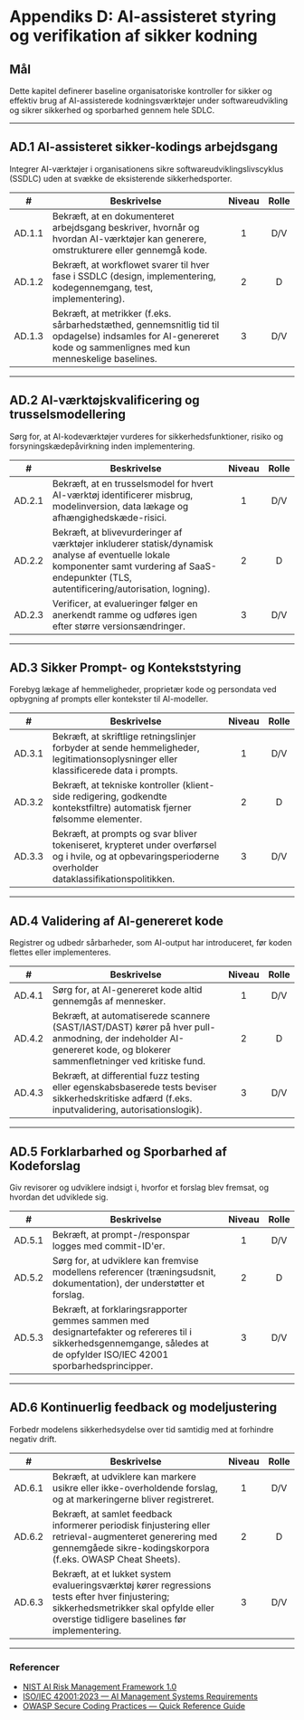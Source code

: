 # Appendiks D: AI-assisteret styring og verifikation af sikker kodning

## Mål

Dette kapitel definerer baseline organisatoriske kontroller for sikker og effektiv brug af AI-assisterede kodningsværktøjer under softwareudvikling og sikrer sikkerhed og sporbarhed gennem hele SDLC.

---

## AD.1 AI-assisteret sikker-kodings arbejdsgang

Integrer AI-værktøjer i organisationens sikre softwareudviklingslivscyklus (SSDLC) uden at svække de eksisterende sikkerhedsporter.

|   #    | Beskrivelse                                                                                                                                                      | Niveau | Rolle |
| :----: | ---------------------------------------------------------------------------------------------------------------------------------------------------------------- | :----: | :---: |
| AD.1.1 | Bekræft, at en dokumenteret arbejdsgang beskriver, hvornår og hvordan AI-værktøjer kan generere, omstrukturere eller gennemgå kode.                              |   1    |  D/V  |
| AD.1.2 | Bekræft, at workflowet svarer til hver fase i SSDLC (design, implementering, kodegennemgang, test, implementering).                                              |   2    |   D   |
| AD.1.3 | Bekræft, at metrikker (f.eks. sårbarhedstæthed, gennemsnitlig tid til opdagelse) indsamles for AI-genereret kode og sammenlignes med kun menneskelige baselines. |   3    |  D/V  |

---

## AD.2 AI-værktøjskvalificering og trusselsmodellering

Sørg for, at AI-kodeværktøjer vurderes for sikkerhedsfunktioner, risiko og forsyningskædepåvirkning inden implementering.

|   #    | Beskrivelse                                                                                                                                                                                     | Niveau | Rolle |
| :----: | ----------------------------------------------------------------------------------------------------------------------------------------------------------------------------------------------- | :----: | :---: |
| AD.2.1 | Bekræft, at en trusselsmodel for hvert AI-værktøj identificerer misbrug, modelinversion, data lækage og afhængighedskæde-risici.                                                                |   1    |  D/V  |
| AD.2.2 | Bekræft, at blivevurderinger af værktøjer inkluderer statisk/dynamisk analyse af eventuelle lokale komponenter samt vurdering af SaaS-endepunkter (TLS, autentificering/autorisation, logning). |   2    |   D   |
| AD.2.3 | Verificer, at evalueringer følger en anerkendt ramme og udføres igen efter større versionsændringer.                                                                                            |   3    |  D/V  |

---

## AD.3 Sikker Prompt- og Kontekststyring

Forebyg lækage af hemmeligheder, proprietær kode og persondata ved opbygning af prompts eller kontekster til AI-modeller.

|   #    | Beskrivelse                                                                                                                                                  | Niveau | Rolle |
| :----: | ------------------------------------------------------------------------------------------------------------------------------------------------------------ | :----: | :---: |
| AD.3.1 | Bekræft, at skriftlige retningslinjer forbyder at sende hemmeligheder, legitimationsoplysninger eller klassificerede data i prompts.                         |   1    |  D/V  |
| AD.3.2 | Bekræft, at tekniske kontroller (klient-side redigering, godkendte kontekstfiltre) automatisk fjerner følsomme elementer.                                    |   2    |   D   |
| AD.3.3 | Bekræft, at prompts og svar bliver tokeniseret, krypteret under overførsel og i hvile, og at opbevaringsperioderne overholder dataklassifikationspolitikken. |   3    |  D/V  |

---

## AD.4 Validering af AI-genereret kode

Registrer og udbedr sårbarheder, som AI-output har introduceret, før koden flettes eller implementeres.

|   #    | Beskrivelse                                                                                                                                                          | Niveau | Rolle |
| :----: | -------------------------------------------------------------------------------------------------------------------------------------------------------------------- | :----: | :---: |
| AD.4.1 | Sørg for, at AI-genereret kode altid gennemgås af mennesker.                                                                                                         |   1    |  D/V  |
| AD.4.2 | Bekræft, at automatiserede scannere (SAST/IAST/DAST) kører på hver pull-anmodning, der indeholder AI-genereret kode, og blokerer sammenfletninger ved kritiske fund. |   2    |   D   |
| AD.4.3 | Bekræft, at differential fuzz testing eller egenskabsbaserede tests beviser sikkerhedskritiske adfærd (f.eks. inputvalidering, autorisationslogik).                  |   3    |  D/V  |

---

## AD.5 Forklarbarhed og Sporbarhed af Kodeforslag

Giv revisorer og udviklere indsigt i, hvorfor et forslag blev fremsat, og hvordan det udviklede sig.

|   #    | Beskrivelse                                                                                                                                                               | Niveau | Rolle |
| :----: | ------------------------------------------------------------------------------------------------------------------------------------------------------------------------- | :----: | :---: |
| AD.5.1 | Bekræft, at prompt-/responspar logges med commit-ID'er.                                                                                                                   |   1    |  D/V  |
| AD.5.2 | Sørg for, at udviklere kan fremvise modellens referencer (træningsudsnit, dokumentation), der understøtter et forslag.                                                    |   2    |   D   |
| AD.5.3 | Bekræft, at forklaringsrapporter gemmes sammen med designartefakter og refereres til i sikkerhedsgennemgange, således at de opfylder ISO/IEC 42001 sporbarhedsprincipper. |   3    |  D/V  |

---

## AD.6 Kontinuerlig feedback og modeljustering

Forbedr modelens sikkerhedsydelse over tid samtidig med at forhindre negativ drift.

|   #    | Beskrivelse                                                                                                                                                                               | Niveau | Rolle |
| :----: | ----------------------------------------------------------------------------------------------------------------------------------------------------------------------------------------- | :----: | :---: |
| AD.6.1 | Bekræft, at udviklere kan markere usikre eller ikke-overholdende forslag, og at markeringerne bliver registreret.                                                                         |   1    |  D/V  |
| AD.6.2 | Bekræft, at samlet feedback informerer periodisk finjustering eller retrieval-augmenteret generering med gennemgåede sikre-kodingskorpora (f.eks. OWASP Cheat Sheets).                    |   2    |   D   |
| AD.6.3 | Bekræft, at et lukket system evalueringsværktøj kører regressions tests efter hver finjustering; sikkerhedsmetrikker skal opfylde eller overstige tidligere baselines før implementering. |   3    |  D/V  |

---

### Referencer

* [NIST AI Risk Management Framework 1.0](https://nvlpubs.nist.gov/nistpubs/ai/nist.ai.100-1.pdf)
* [ISO/IEC 42001:2023 — AI Management Systems Requirements](https://www.iso.org/standard/81230.html)
* [OWASP Secure Coding Practices — Quick Reference Guide](https://owasp.org/www-project-secure-coding-practices-quick-reference-guide/)

